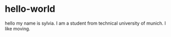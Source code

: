 # hello-world
hello my name is sylvia. I am a student from technical university of munich. I like moving.

